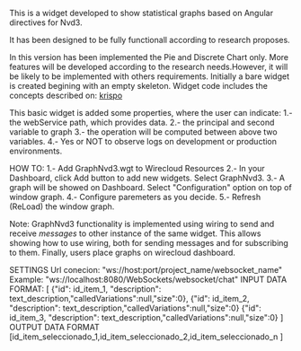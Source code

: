 This is a widget developed to show statistical graphs based on Angular directives for Nvd3.

It has been designed to be fully functionall according to research proposes.

In this version has been implemented the Pie and Discrete Chart only. More features will be developed according to the research needs.However, it will be likely to be implemented with others requirements.
Initially a bare widget is created begining with an empty skeleton. Widget code includes the concepts described on: [krispo](http://krispo.github.io/angular-nvd3/#/pieChart)

This basic widget is added some properties, where the user can indicate:
1.- the webService path, which provides data.
2.- the principal and second variable to graph
3.- the operation will be computed between above two variables.
4.- Yes or NOT to observe logs on development or production environments.


HOW TO:
1.- Add GraphNvd3.wgt to Wirecloud Resources 
2.- In your Dashboard, click Add button to add new widgets. Select GraphNvd3.
3.- A graph will be showed on Dashboard. Select "Configuration" option on top of window graph.
4.- Configure paremeters as you decide.
5.- Refresh (ReLoad) the window graph.

Note: GraphNvd3 functionality is implemented using wiring to send and receive _messages_ to other instance of the same widget. This allows showing how to use wiring, both for sending messages and for subscribing to them.
Finally, users place graphs on wirecloud dashboard.  

SETTINGS
Url conecion: "ws://host:port/project_name/websocket_name"
Example: "ws://localhost:8080/WebSockets/websocket/chat"
INPUT DATA FORMAT:
	[
		{"id": id_item_1, "description": text_description,"calledVariations":null,"size":0},
		{"id": id_item_2, "description": text_description,"calledVariations":null,"size":0}
		{"id": id_item_3, "description": text_description,"calledVariations":null,"size":0}
	]
OUTPUT DATA FORMAT
	[id_item_seleccionado_1,id_item_seleccionado_2,id_item_seleccionado_n ]